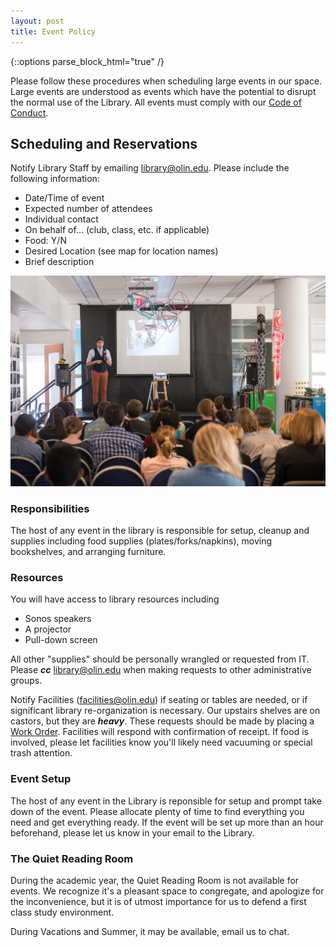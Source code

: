 ```yaml
---
layout: post
title: Event Policy
---
```

{::options parse_block_html="true" /}

Please follow these procedures when scheduling large events in our space.  Large events are understood as events which have the potential to disrupt the normal use of the Library.  All events must comply with our [Code of Conduct](../policies_practices/code_of_conduct).


## Scheduling and Reservations 

Notify Library Staff by emailing library@olin.edu.  Please include the following information:


- Date/Time of event
- Expected number of attendees
- Individual contact
- On behalf of… (club, class, etc. if applicable)
- Food: Y/N
- Desired Location (see map for location names)
- Brief description 

![photo of carmen papalia talk, Olin college Library 2015](/assets/img/papalia-talk.jpg)

### Responsibilities

The host of any event in the library is responsible for setup, cleanup and supplies including food supplies (plates/forks/napkins), moving bookshelves, and arranging furniture.

### Resources
You will have access to library resources including 
- Sonos speakers
- A projector
- Pull-down screen 

All other "supplies" should be personally wrangled or requested from IT. Please _**cc**_ library@olin.edu when making requests to other administrative groups.  

Notify Facilities (facilities@olin.edu) if seating or tables are needed, or if significant library re-organization is necessary.  Our upstairs shelves are on castors, but they are _**heavy**_.  These requests should be made by placing a [Work Order](https://app.webtma.net/GenerateRequest.aspx?key=8fMN5Hy6FyxarCurPZiqeTCxGg7U4E25%2fTi8Vlue5RMMiBfVfoDCswiaJa8ifcWq).   Facilities will respond with confirmation of receipt. If food is involved, please let facilities know you'll likely need vacuuming or special trash attention.  


### Event Setup

The host of any event in the Library is reponsible for setup and prompt take down of the event.  Please allocate plenty of time to find everything you need and get everything ready.  If the event will be set up more than an hour beforehand, please let us know in your email to the Library. 


### The Quiet Reading Room

During the academic year, the Quiet Reading Room is not available for events.  We recognize it's a pleasant space to congregate, and apologize for the inconvenience, but it is of utmost importance for us to defend a first class study environment.  

During Vacations and Summer, it may be available, email us to chat.      
